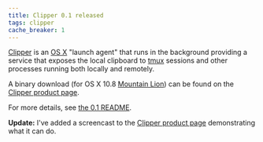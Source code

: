 ```yaml
---
title: Clipper 0.1 released
tags: clipper
cache_breaker: 1
---
```


[Clipper](/wiki/Clipper) is an [OS X](/wiki/OS_X) "launch agent" that runs in the background providing a service that exposes the local clipboard to [tmux](/wiki/tmux) sessions and other processes running both locally and remotely.

A binary download (for OS X 10.8 [Mountain Lion](/wiki/Mountain_Lion)) can be found on the [Clipper product page](/products/clipper).

For more details, see [the 0.1 README](http://git.wincent.com/clipper.git/blob/a36d3601b21ea9938ed97203d7973bd5e8436625:/README.md).

**Update:** I've added a screencast to the [Clipper product page](/products/clipper) demonstrating what it can do.
